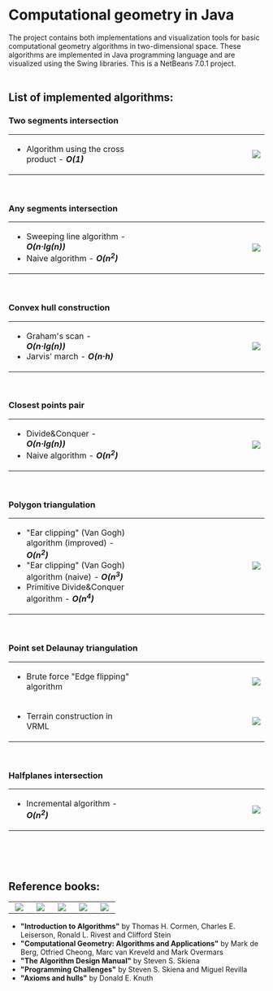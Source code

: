 <h1>Computational geometry in Java</h1>

The project contains both implementations and visualization tools for basic computational geometry algorithms in two-dimensional space. These algorithms are implemented in Java programming language and are visualized using the Swing libraries. This is a NetBeans 7.0.1 project. <br><br>

<h2>List of implemented algorithms:</h2>



<h3>Two segments intersection</h3>
<table border = "0" width = "100%">
<td valign = "top" width = "50%">
<ul>
 <li>Algorithm using the cross product - <b><em>O(1)</em></b>
</ul>
</td>
<td align = "right" width = "50%">
<img src = "http://s019.radikal.ru/i630/1204/d0/32c46068cad0.png"/>
</td>
</table><br>

<h3>Any segments intersection</h3>
<table border = "0" width = "100%">
<td valign = "top" width = "50%">
<ul>
 <li>Sweeping line algorithm - <b><em>O(n&#183;lg(n))</em></b>
 <li>Naive algorithm - <b><em>O(n<sup>2</sup>)</em></b>
</ul>
</td>
<td align = "right" width = "50%">
<img src = "http://s54.radikal.ru/i144/1204/81/406cd8516cc6.png"/>
</td>
</table><br>

<h3>Convex hull construction</h3>
<table border = "0" width = "100%">
<td valign = "top" width = "50%">
<ul>
 <li>Graham's scan - <b><em>O(n&#183;lg(n))</em></b>
 <li>Jarvis' march - <b><em>O(n&#183;h)</em></b>
</ul>
</td>
<td align = "right" width = "50%">
<img src = "http://s019.radikal.ru/i634/1204/9f/1aa976460cbe.png"/>
</td>
</table><br>

<h3>Closest points pair</h3>
<table border = "0" width = "100%">
<td valign = "top" width = "50%">
<ul>
 <li>Divide&Conquer - <b><em>O(n&#183;lg(n))</em></b>
 <li>Naive algorithm - <b><em>O(n<sup>2</sup>)</em></b>
</ul>
</td>
<td align = "right" width = "50%">
<img src = "http://s019.radikal.ru/i601/1204/05/bb15b09ddb9a.png"/>
</td>
</table><br>

<h3>Polygon triangulation</h3>
<table border = "0" width = "100%">
<td valign = "top" width = "50%">
<ul>
 <li>"Ear clipping" (Van Gogh) algorithm (improved) - <b><em>O(n<sup>2</sup>)</em></b>
 <li>"Ear clipping" (Van Gogh) algorithm (naive) - <b><em>O(n<sup>3</sup>)</em></b>
 <li>Primitive Divide&Conquer algorithm - <b><em>O(n<sup>4</sup>)</em></b>
</ul>
</td>
<td align = "right" width = "50%">
<img src = "http://s019.radikal.ru/i630/1204/51/974473c1af22.png"/>
</td>
</table><br>

<h3>Point set Delaunay triangulation</h3>
<table border = "0" width = "100%">
<tr>
<td valign = "top" width = "50%">
<ul>
 <li>Brute force "Edge flipping" algorithm
</ul>
</td>
<td align = "right" width = "50%">
<img src = "http://i080.radikal.ru/1204/5a/ea82371dc55e.png"/>
</td>
</tr>
<tr>
<td valign = "top" width = "50%">
<ul>
 <li>Terrain construction in VRML
</ul>
</td>
<td align = "right" width = "50%">
<img src = "http://s55.radikal.ru/i149/1204/e0/ef4d84184556.png"/>
</td>
</tr>
</table><br>

<h3>Halfplanes intersection</h3>
<table border = "0" width = "100%">
<td valign = "top" width = "50%">
<ul>
 <li>Incremental algorithm - <b><em>O(n<sup>2</sup>)</em></b>
</ul>
</td>
<td align = "right" width = "50%">
<img src = "http://s019.radikal.ru/i618/1204/4e/8e367bf8d9be.png"/>
</td>
</table><br><br><br>

<h2>Reference books:</h2>
<table border = "0" width = "100%">
<td align = "center" valign = "bottom" width = "20%"><img src = "http://highered.mcgraw-hill.com/sites/dl/free/0070131511/cover/cormen-lg_cover.jpg" hspace = "5"/></td>
<td align = "center" valign = "bottom" width = "20%"><img src = "http://www.cs.uu.nl/geobook/cover3small.jpg" hspace = "5"/></td>
<td align = "center" valign = "bottom" width = "20%"><img src = "http://img138.imageshack.us/img138/3826/thealgorithmdesignmanua.jpg" hspace = "5"/></td>
<td align = "center" valign = "bottom" width = "20%"><img src = "http://www.programming-challenges.com/images/booksacover.gif" hspace = "5"/></td>
<td align = "center" valign = "bottom" width = "20%"><img src = "http://www.g.dk/images/ml/9783540/9783540556114_ml.jpg" hspace = "5"/></td>
</table>

* __"Introduction to Algorithms"__ by Thomas H. Cormen, Charles E. Leiserson, Ronald L. Rivest and Clifford Stein
* __"Computational Geometry: Algorithms and Applications"__ by Mark de Berg, Otfried Cheong, Marc van Kreveld and Mark Overmars
* __"The Algorithm Design Manual"__ by Steven S. Skiena
* __"Programming Challenges"__ by Steven S. Skiena and Miguel Revilla
* __"Axioms and hulls"__ by Donald E. Knuth